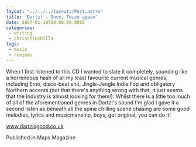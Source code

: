 ```yaml
---
layout: "../../../layouts/Post.astro"
title: 'Dartz! - Once, Twice again'
date: 2007-01-18T00:00:00.000Z
categories:
 - writing
 - chrischinchilla
tags: 
 - music 
 - reviews
---
```


When I first listened to this CD I wanted to slate it completely, sounding like a horrendous hash of all my least favourite current musical genres, including Emo, disco-beat shit, Jingle-Jangle Indie Fop and obligatory Northern accents (not that there's anything wrong with that, it just seems that the Industry is almost looking for them!). Whilst there is a little too much of all of the aforementioned genres in Dartz!'s sound I'm glad I gave it a second listen as beneath all the spine chilling scene chasing are some good melodies, lyrics and musicmanship, boys, get original, you can do it!

<a href='https://www.dartzisgood.co.uk' target='_blank'>www.dartzisgood.co.uk</a>

Published in Maps Magazine
